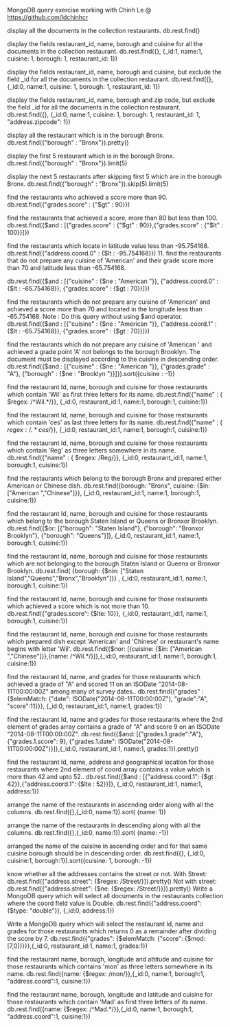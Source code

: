 MongoDB query exercise
working with Chinh Le @ https://github.com/ldchinhcr

display all the documents in the collection restaurants.
db.rest.find()

display the fields restaurant_id, name, borough and cuisine for all the documents in the collection restaurant.
db.rest.find({}, {_id:1, name:1, cuisine: 1, borough: 1, restaurant_id: 1})

display the fields restaurant_id, name, borough and cuisine, but exclude the field _id for all the documents in the collection restaurant.
db.rest.find({}, {_id:0, name:1, cuisine: 1, borough: 1, restaurant_id: 1})

display the fields restaurant_id, name, borough and zip code, but exclude the field _id for all the documents in the collection restaurant.
db.rest.find({}, {_id:0, name:1, cuisine: 1, borough: 1, restaurant_id: 1, "address.zipcode": 1})

display all the restaurant which is in the borough Bronx.
 db.rest.find({"borough" : "Bronx"}).pretty()

display the first 5 restaurant which is in the borough Bronx.
db.rest.find({"borough" : "Bronx"}).limit(5)

display the next 5 restaurants after skipping first 5 which are in the borough Bronx.
db.rest.find({"borough" : "Bronx"}).skip(5).limit(5)

find the restaurants who achieved a score more than 90.
db.rest.find({"grades.score" : {"$gt" : 90}})

find the restaurants that achieved a score, more than 80 but less than 100.
db.rest.find({$and : [{"grades.score" : {"$gt" : 90}},{"grades.score" : {"$lt" : 100}}]})

find the restaurants which locate in latitude value less than -95.754168.
db.rest.find({"address.coord.0" : {$lt : -95.754168}}) 11. find the restaurants that do not prepare any cuisine of 'American' and their grade score more than 70 and latitude less than -65.754168.

db.rest.find({$and : [{"cuisine" : {$ne : "American "}}, {"address.coord.0" : {$lt : -65.754168}}, {"grades.score" : {$gt : 70}}]})

find the restaurants which do not prepare any cuisine of 'American' and achieved a score more than 70 and located in the longitude less than -65.754168. Note : Do this query without using $and operator.
db.rest.find({$and : [{"cuisine" : {$ne : "American "}}, {"address.coord.1" : {$lt : -65.754168}}, {"grades.score" : {$gt : 70}}]})

find the restaurants which do not prepare any cuisine of 'American ' and achieved a grade point 'A' not belongs to the borough Brooklyn. The document must be displayed according to the cuisine in descending order.
db.rest.find({$and : [{"cuisine" : {$ne : "American "}}, {"grades.grade" : "A"}, {"borough" : {$ne : "Brooklyn "}}]}).sort({cuisine : -1})

find the restaurant Id, name, borough and cuisine for those restaurants which contain 'Wil' as first three letters for its name.
db.rest.find({"name" : { $regex: /^Wil.*/}}, {_id:0, restaurant_id:1, name:1, borough:1, cuisine:1})

find the restaurant Id, name, borough and cuisine for those restaurants which contain 'ces' as last three letters for its name.
db.rest.find({"name" : { $regex: /.*ces$/}}, {_id:0, restaurant_id:1, name:1, borough:1, cuisine:1})

find the restaurant Id, name, borough and cuisine for those restaurants which contain 'Reg' as three letters somewhere in its name.
db.rest.find({"name" : { $regex: /Reg/}}, {_id:0, restaurant_id:1, name:1, borough:1, cuisine:1})

find the restaurants which belong to the borough Bronx and prepared either American or Chinese dish.
db.rest.find({borough: "Bronx", cuisine: {$in: ["American ","Chinese"]}}, {_id:0, restaurant_id:1, name:1, borough:1, cuisine:1})

find the restaurant Id, name, borough and cuisine for those restaurants which belong to the borough Staten Island or Queens or Bronxor Brooklyn.
db.rest.find({$or: [{"borough": "Staten Island"}, {"borough": "Bronxor Brooklyn"}, {"borough": "Queens"}]}, {_id:0, restaurant_id:1, name:1, borough:1, cuisine:1})

find the restaurant Id, name, borough and cuisine for those restaurants which are not belonging to the borough Staten Island or Queens or Bronxor Brooklyn.
db.rest.find( {borough: {$nin: ["Staten Island","Queens","Bronx","Brooklyn"]}} , {_id:0, restaurant_id:1, name:1, borough:1, cuisine:1})

find the restaurant Id, name, borough and cuisine for those restaurants which achieved a score which is not more than 10.
db.rest.find({"grades.score": {$lte: 10}}, {_id:0, restaurant_id:1, name:1, borough:1, cuisine:1})

find the restaurant Id, name, borough and cuisine for those restaurants which prepared dish except 'American' and 'Chinese' or restaurant's name begins with letter 'Wil'.
db.rest.find({$nor: [{cuisine: {$in: ["American ","Chinese"]}},{name: /^Wil.*/}]},{_id:0, restaurant_id:1, name:1, borough:1, cuisine:1})

find the restaurant Id, name, and grades for those restaurants which achieved a grade of "A" and scored 11 on an ISODate "2014-08-11T00:00:00Z" among many of survey dates..
db.rest.find({"grades" : {$elemMatch: {"date": ISODate("2014-08-11T00:00:00Z"), "grade":"A", "score":11}}}, {_id:0, restaurant_id:1, name:1, grades:1})

find the restaurant Id, name and grades for those restaurants where the 2nd element of grades array contains a grade of "A" and score 9 on an ISODate "2014-08-11T00:00:00Z".
db.rest.find({$and: [{"grades.1.grade":"A"}, {"grades.1.score": 9}, {"grades.1.date": ISODate("2014-08-11T00:00:00Z")}]},{_id:0, restaurant_id:1, name:1, grades:1}).pretty()

find the restaurant Id, name, address and geographical location for those restaurants where 2nd element of coord array contains a value which is more than 42 and upto 52..
db.rest.find({$and : [{"address.coord.1": {$gt : 42}},{"address.coord.1": {$lte : 52}}]}, {_id:0, restaurant_id:1, name:1, address:1})

arrange the name of the restaurants in ascending order along with all the columns.
db.rest.find({},{_id:0, name:1}).sort( {name: 1})

arrange the name of the restaurants in descending along with all the columns.
db.rest.find({},{_id:0, name:1}).sort( {name: -1})

arranged the name of the cuisine in ascending order and for that same cuisine borough should be in descending order.
db.rest.find({}, {_id:0, cuisine:1, borough:1}).sort({cuisine: 1, borough: -1})

know whether all the addresses contains the street or not.
With Street: 
db.rest.find({"address.street": {$regex: /Street/}}).pretty()
Not with street:
db.rest.find({"address.street": {$ne: {$regex: /Street/}}}).pretty()
Write a MongoDB query which will select all documents in the restaurants collection where the coord field value is Double.
db.rest.find({"address.coord": {$type: "double"}}, {_id:0, address:1})

Write a MongoDB query which will select the restaurant Id, name and grades for those restaurants which returns 0 as a remainder after dividing the score by 7.
db.rest.find({"grades": {$elemMatch: {"score": {$mod: [7,0]}}}},{_id:0, restaurant_id:1, name:1, grades:1})

find the restaurant name, borough, longitude and attitude and cuisine for those restaurants which contains 'mon' as three letters somewhere in its name.
db.rest.find({name: {$regex: /mon/}},{_id:0, name:1, borough:1, "address.coord":1, cuisine:1})

find the restaurant name, borough, longitude and latitude and cuisine for those restaurants which contain 'Mad' as first three letters of its name.
db.rest.find({name: {$regex: /^Mad.*/}},{_id:0, name:1, borough:1, "address.coord":1, cuisine:1})
